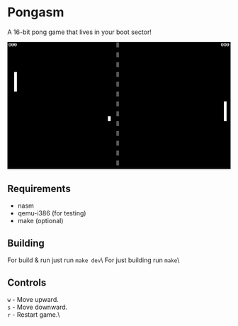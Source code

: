 # Pongasm
A 16-bit pong game that lives in your boot sector!

![](https://github.com/rft0/pongasm/blob/main/img/pong.png?raw=true)

## Requirements
* nasm
* qemu-i386 (for testing)
* make (optional)

## Building
For build & run just run `make dev`\ 
For just building run `make`\

## Controls
`w` - Move upward.\
`s` - Move downward.\
`r` - Restart game.\